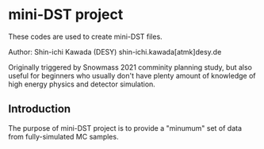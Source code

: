 # mini-DST project

These codes are used to create mini-DST files.

Author: Shin-ichi Kawada (DESY)
shin-ichi.kawada[atmk]desy.de

Originally triggered by Snowmass 2021 comminity planning study, but also useful for beginners who usually don't have plenty amount of knowledge of high energy physics and detector simulation.

## Introduction

The purpose of mini-DST project is to provide a "minumum" set of data from fully-simulated MC samples.